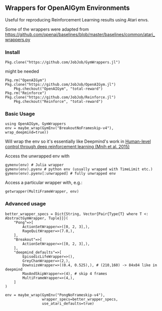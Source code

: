 ## Wrappers for OpenAIGym Environments

Useful for reproducing Reinforcement Learning results using Atari envs.

Some of the wrappers were adapted from https://github.com/openai/baselines/blob/master/baselines/common/atari_wrappers.py

### Install
```
Pkg.clone("https://github.com/JobJob/GymWrappers.jl")
```
might be needed
```
Pkg.rm("OpenAIGym")
Pkg.clone("https://github.com/JobJob/OpenAIGym.jl")
    Pkg.checkout("OpenAIGym", "total-reward")
Pkg.rm("Reinforce")
Pkg.clone("https://github.com/JobJob/Reinforce.jl")
    Pkg.checkout("Reinforce", "total-reward")
```

### Basic Usage
```
using OpenAIGym, GymWrappers
env = maybe_wrap(GymEnv("BreakoutNoFrameskip-v4"), wrap_deepmind=true))
```
Will wrap the env so it's essentially like Deepmind's work in
[Human-level control through deep reinforcement learning (Mnih et al. 2015)](https://deepmind.com/research/publications/human-level-control-through-deep-reinforcement-learning/)

Access the unwrapped env with
```
gymenv(env) # Julia wrapper
gymenv(env).pyenv # python env (usually wrapped with TimeLimit etc.)
gymenv(env).pyenv[:unwrapped] # fully unwrapped env
```

Access a particular wrapper with, e.g.:
```
getwrapper(MultiFrameWrapper, env)
```

### Advanced usage
```
better_wrapper_specs = Dict{String, Vector{Pair{Type{T} where T <: AbstractGymWrapper, Tuple}}}(
    "Pong"=>[
        ActionSetWrapper=>([0, 2, 3],),
        RageQuitWrapper=>(7.0,),
    ],
    "Breakout"=>[
        ActionSetWrapper=>([0, 2, 3],),
    ],
    "deepmind_defaults"=>[
        EpisodicLifeWrapper=>(),
        GreyChanWrapper=>(2,),
        DownsizeWrapper=>((0.4, 0.525),), # (210,160) -> 84x84 like in deepmind
        MaxAndSkipWrapper=>(4), # skip 4 frames
        MultiFrameWrapper=>(4,),
    ]
)

env = maybe_wrap(GymEnv("PongNoFrameskip-v4"),
                 wrapper_specs=better_wrapper_specs,
                 use_atari_defaults=true)
```
